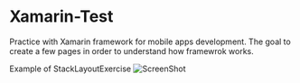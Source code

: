 # Xamarin-Test
Practice with Xamarin framework for mobile apps development.
The goal to create a few pages in order to understand how framewrok works.

Example of StackLayoutExercise
![ScreenShot](https://raw.github.com/PyArchitect/Xamarin-Test/blob/master/XamarinApp.png)
